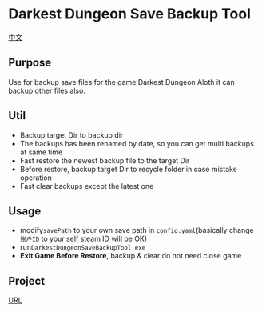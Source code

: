 # Darkest Dungeon Save Backup Tool

[中文](./README.md)

## Purpose

Use for backup save files for the game Darkest Dungeon
Aloth it can backup other files also.

## Util

- Backup target Dir to backup dir
- The backups has been renamed by date, so you can get multi backups at same time
- Fast restore the newest backup file to the target Dir
- Before restore, backup target Dir to recycle folder in case mistake operation
- Fast clear backups except the latest one

## Usage

- modify`savePath` to your own save path in `config.yaml`(basically change `账户ID` to your self steam ID will be OK)
- run`DarkestDungeonSaveBackupTool.exe`
- **Exit Game Before Restore**, backup & clear do not need close game

## Project

[URL](https://github.com/caticat/go_darkestDungeonSaveBackupTool/releases)
